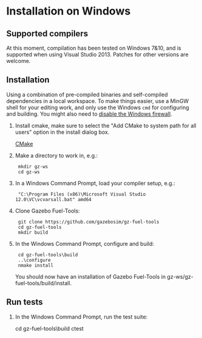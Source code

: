 # Installation on Windows

## Supported compilers

At this moment, compilation has been tested on Windows 7&10, and is supported
when using Visual Studio 2013. Patches for other versions are welcome.

## Installation

Using a combination of pre-compiled binaries and self-compiled dependencies in a
local workspace. To make things easier, use a MinGW shell for your editing work,
and only use the Windows `cmd` for configuring and building.  You might also
need to [disable the Windows firewall](http://windows.microsoft.com/en-us/windows/turn-windows-firewall-on-off#turn-windows-firewall-on-off=windows-7).

1. Install cmake, make sure to select the "Add CMake to system path for all users" option in the install dialog box.

    [CMake](https://cmake.org/download)

1. Make a directory to work in, e.g.:

        mkdir gz-ws
        cd gz-ws

1. In a Windows Command Prompt, load your compiler setup, e.g.:

        "C:\Program Files (x86)\Microsoft Visual Studio 12.0\VC\vcvarsall.bat" amd64

1. Clone Gazebo Fuel-Tools:

        git clone https://github.com/gazebosim/gz-fuel-tools
        cd gz-fuel-tools
        mkdir build

1. In the Windows Command Prompt, configure and build:

	    cd gz-fuel-tools\build
        ..\configure
        nmake install


    You should now have an installation of Gazebo Fuel-Tools in gz-ws/gz-fuel-tools/build/install.

## Run tests

1. In the Windows Command Prompt, run the test suite:

    cd gz-fuel-tools\build
    ctest
